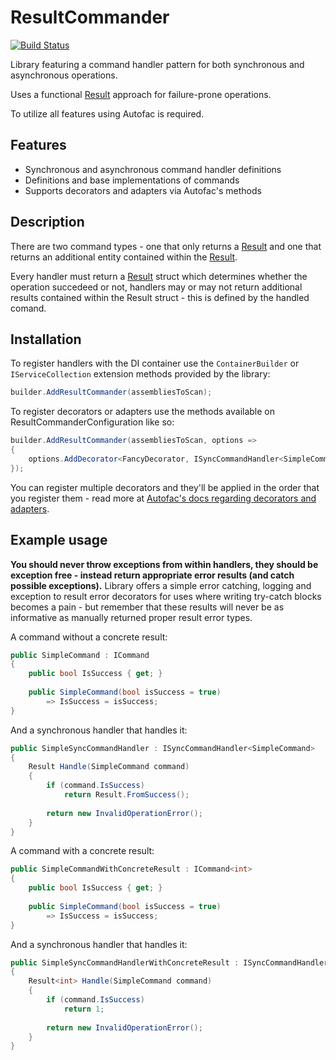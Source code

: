 # ResultCommander

[![Build Status](https://github.com/MikyM/ResultCommander/actions/workflows/release.yml/badge.svg)](https://github.com/MikyM/ResultCommander/actions)

Library featuring a command handler pattern for both synchronous and asynchronous operations.

Uses a functional [Result](https://github.com/Remora/Remora.Results) approach for failure-prone operations.

To utilize all features using Autofac is required. 

## Features

- Synchronous and asynchronous command handler definitions
- Definitions and base implementations of commands
- Supports decorators and adapters via Autofac's methods

## Description

There are two command types - one that only returns a [Result](https://github.com/Remora/Remora.Results) and one that returns an additional entity contained within the [Result](https://github.com/Remora/Remora.Results).

Every handler must return a [Result](https://github.com/Remora/Remora.Results) struct which determines whether the operation succedeed or not, handlers may or may not return additional results contained within the Result struct - this is defined by the handled comand.

## Installation

To register handlers with the DI container use the `ContainerBuilder` or `IServiceCollection` extension methods provided by the library:

```csharp
builder.AddResultCommander(assembliesToScan);
```

To register decorators or adapters use the methods available on ResultCommanderConfiguration like so:
```csharp
builder.AddResultCommander(assembliesToScan, options => 
{
    options.AddDecorator<FancyDecorator, ISyncCommandHandler<SimpleCommand>();
});
```
You can register multiple decorators and they'll be applied in the order that you register them - read more at [Autofac's docs regarding decorators and adapters](https://autofac.readthedocs.io/en/latest/advanced/adapters-decorators.html).

## Example usage

<b> You should never throw exceptions from within handlers, they should be exception free - instead return appropriate error results (and catch possible exceptions).</b> Library offers a simple error catching, logging and exception to result error decorators for uses where writing try-catch blocks becomes a pain - but remember that these results will never be as informative as manually returned proper result error types.

A command without a concrete result:
```csharp
public SimpleCommand : ICommand
{
    public bool IsSuccess { get; }
    
    public SimpleCommand(bool isSuccess = true)
        => IsSuccess = isSuccess;
}
```

And a synchronous handler that handles it:
```csharp
public SimpleSyncCommandHandler : ISyncCommandHandler<SimpleCommand>
{
    Result Handle(SimpleCommand command)
    {
        if (command.IsSuccess)
            return Result.FromSuccess();
            
        return new InvalidOperationError();
    }
}
```

A command with a concrete result:
```csharp
public SimpleCommandWithConcreteResult : ICommand<int>
{
    public bool IsSuccess { get; }
    
    public SimpleCommand(bool isSuccess = true)
        => IsSuccess = isSuccess;
}
```

And a synchronous handler that handles it:
```csharp
public SimpleSyncCommandHandlerWithConcreteResult : ISyncCommandHandler<SimpleCommand, int>
{
    Result<int> Handle(SimpleCommand command)
    {
        if (command.IsSuccess)
            return 1;
            
        return new InvalidOperationError();
    }
}
```